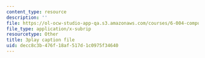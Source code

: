 ```yaml
---
content_type: resource
description: ''
file: https://ol-ocw-studio-app-qa.s3.amazonaws.com/courses/6-004-computation-structures-spring-2017/decc8c3b476f18af517d1c0975f34640_M-ZgVhzvh24.srt
file_type: application/x-subrip
resourcetype: Other
title: 3play caption file
uid: decc8c3b-476f-18af-517d-1c0975f34640
---
```


